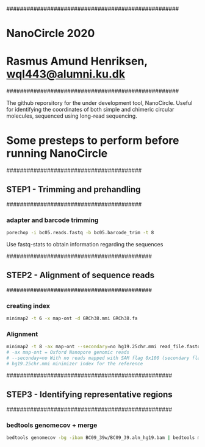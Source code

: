 ###################################################
# NanoCircle 2020
# Rasmus Amund Henriksen, wql443@alumni.ku.dk ###
###################################################

The github reporsitory for the under development
tool, NanoCircle. Useful for identifying the coordinates
of both simple and chimeric circular molecules, sequenced
using long-read sequencing.

# Some presteps to perform before running NanoCircle

########################################
## STEP1 - Trimming and prehandling ###
########################################

### adapter and barcode trimming 
~~~~bash
porechop -i bc05.reads.fastq -b bc05.barcode_trim -t 8
~~~~
Use fastq-stats to obtain information regarding the sequences

###########################################
## STEP2 - Alignment of sequence reads ###
###########################################

### creating index
~~~~bash
minimap2 -t 6 -x map-ont -d GRCh38.mmi GRCh38.fa 
~~~~

### Alignment
~~~bash
minimap2 -t 8 -ax map-ont --secondary=no hg19.25chr.mmi read_file.fastq | samtools sort - > barcode.aln_hg19.bam
# -ax map-ont = Oxford Nanopore genomic reads
# --seconday=no With no reads mapped with SAM flag 0x100 (secondary flag). 
# hg19.25chr.mmi minimizer index for the reference
~~~ 
#################################################
## STEP3 - Identifying representative regions ###
#################################################

### bedtools genomecov + merge
~~~bash
bedtools genomecov -bg -ibam BC09_39w/BC09_39.aln_hg19.bam | bedtools merge -d 1000 -i stdin | sort -V -k1,1 -k2,2n > BC09_39w/BC09_39_1000_cov.bed
~~~ 

